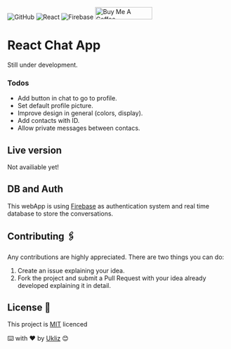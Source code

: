 ![GitHub](https://img.shields.io/github/license/Uklizdev/The-Food-Hub?style=for-the-badge) ![React](https://img.shields.io/badge/React-20232A?style=for-the-badge&logo=react&logoColor=61DAFB) <img alt="Firebase" src="https://img.shields.io/badge/firebase-%23039BE5.svg?style=for-the-badge&logo=firebase"/> <a href="https://www.buymeacoffee.com/ukliz" target="_blank"><img src="https://cdn.buymeacoffee.com/buttons/default-orange.png" alt="Buy Me A Coffee" height="28" width="130"></a>

# React Chat App

Still under development.

### Todos

- Add button in chat to go to profile.
- Set default profile picture.
- Improve design in general (colors, display).
- Add contacts with ID.
- Allow private messages between contacs.

## Live version

Not availiable yet!

## DB and Auth

This webApp is using [Firebase](https://firebase.google.com/) as authentication system and real time database to store the conversations.

## Contributing 🖇️

Any contributions are highly appreciated. There are two things you can do:

1. Create an issue explaining your idea.
2. Fork the project and submit a Pull Request with your idea already developed explaining it in detail.

## License 📄

This project is [MIT](https://choosealicense.com/licenses/mit/) licenced

⌨️ with ❤️ by [Ukliz](https://github.com/Uklizdev) 😊
